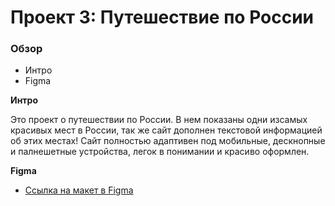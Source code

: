 # Проект 3: Путешествие по России

### Обзор
* Интро
* Figma

**Интро**

Это проект о путешествии по России.
В нем показаны одни изсамых красивых мест в России, так же сайт дополнен текстовой информацией об этих местах!
Сайт полностью адаптивен под мобильные, дескнопные и палнешетные устройства, легок в понимании и красиво оформлен.

**Figma**

* [Ссылка на макет в Figma](https://www.figma.com/file/OyRWEjU6wBwRe1hapzQoLx/Sprint-3%3A-Russia-%2F-desktop-%2B-mobile?node-id=28503%3A0)


